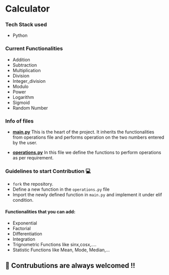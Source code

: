# Calculator

### Tech Stack used 
- Python

### Current Functionalities 
- Addition
- Subtraction
- Multiplication
- Division
- Integer_division
- Modulo
- Power
- Logarithm
- Sigmoid
- Random Number 


### Info of files 
- **[main.py](https://github.com/JigarJoshi04/Calculator/blob/master/main.py)** This is the heart of the project. It inherits the functionalities from operations file and performs operation on the two numbers entered by the user.

- **[operations.py](https://github.com/JigarJoshi04/Calculator/blob/master/operations.py)** In this file we define the functions to perform operations as per requirement. 


### Guidelines to start Contribution :computer:
- `fork` the repository.
- Define a new function in the `operations.py` file 
- Import the newly defined function in `main.py` and implement it under elif condition. 

#### Functionalities that you can add:
- Exponential
- Factorial 
- Differentiation
- Integration
- Trignometric Functions like sinx,cosx,....
- Statistic Functions like Mean, Mode, Median,...

## :triangular_flag_on_post: Contrubutions are always welcomed !! 
